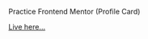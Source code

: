 Practice Frontend Mentor (Profile Card)

<a href="https://soporte00.github.io/frontendmentor-profilecard">Live here...</a>

